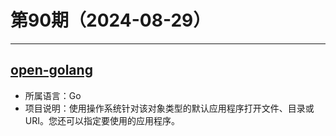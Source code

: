 # 第90期（2024-08-29）

---
## [open-golang](https://github.com/skratchdot/open-golang)
- 所属语言：Go
- 项目说明：使用操作系统针对该对象类型的默认应用程序打开文件、目录或 URI。您还可以指定要使用的应用程序。
